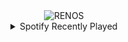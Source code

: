 <div align="center">
<picture>
    <source media="(prefers-color-scheme: dark)" srcset="https://i.ibb.co/pBkS1qhj/output-gif.gif">
    <source media="(prefers-color-scheme: light)" srcset="https://i.ibb.co/pBkS1qhj/output-gif.gif">
    <img alt="RENOS" src="https://i.ibb.co/pBkS1qhj/output-gif.gif">
</picture>
<details>
<summary>Spotify Recently Played</summary>
<img src="https://spotify-recently-played-readme.vercel.app/api?user=31d6d6zerc5ct6kck32na2ozsqf4&unique=1&width=400" alt="Spotify" />
</details>
</div>

<!-- Image deletion URL: https://ibb.co/39PnTKRm/5937ce2e580414f632590af868ba695b -->